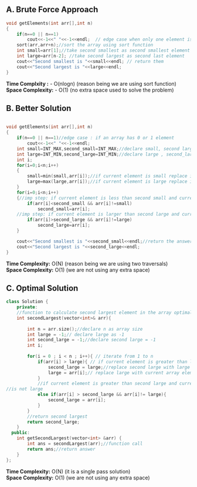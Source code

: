 
## A. Brute Force Approach


```cpp
void getElements(int arr[],int n)
{
    if(n==0 || n==1)
        cout<<-1<<" "<<-1<<endl;  // edge case when only one element is present in                                    array
    sort(arr,arr+n);//sort the array using sort function
    int small=arr[1];//take second smallest as second smallest element in the array
    int large=arr[n-2]; //take second largest as second last element
    cout<<"Second smallest is "<<small<<endl; // return them
    cout<<"Second largest is "<<large<<endl;
}
```

**Time Complxity :** - O(nlogn)  (reason being we are using sort function)<br>
**Space Complexity:**  - O(1) (no extra space used to solve the problem)

## B. Better Solution


```c++

void getElements(int arr[],int n)
{
    if(n==0 || n==1)//edge case : if an array has 0 or 1 element
        cout<<-1<<" "<<-1<<endl;
    int small=INT_MAX,second_small=INT_MAX;//declare small, second large = INT_MAX
    int large=INT_MIN,second_large=INT_MIN;//declare large , second_large = INT_MIN
    int i;
    for(i=0;i<n;i++)
    {
        small=min(small,arr[i]);//if current element is small replace it with      previous small
        large=max(large,arr[i]);//if current element is large replace it with       previous large
    }
    for(i=0;i<n;i++)
    {//imp step: if current element is less than second small and current element is not equal to small
        if(arr[i]<second_small && arr[i]!=small)
            second_small=arr[i];
    //imp step: if current element is larger than second large and current element is not equal to large
        if(arr[i]>second_large && arr[i]!=large)
            second_large=arr[i];
    }

    cout<<"Second smallest is "<<second_small<<endl;//return the answers
    cout<<"Second largest is "<<second_large<<endl;
}

```

**Time Complexity:** O(N) (reason being we are using two traversals) <br>
**Space Complexity:** O(1) (we are not using any extra space)


## C. Optimal Solution

```c++
class Solution {
    private:
    //function to calculate second largest element in the array optimal solution
    int secondLargest(vector<int>& arr){
    
        int n = arr.size();//declare n as array size
        int large = -1;// declare large as -1
        int second_large = -1;//declare second large = -1
        int i;
        
        for(i = 0 ; i < n ; i++){ // iterate from 1 to n 
            if(arr[i] > large){ // if current element is greater than large
                second_large = large;//replace second large with large 
                large = arr[i];// replace large with current array element
            }
            //if current element is greater than second large and current element 
//is not large
            else if(arr[i] > second_large && arr[i]!= large){
                second_large = arr[i];
            }
        }
        //return second largest
        return second_large;
    }
  public:
    int getSecondLargest(vector<int> &arr) {
        int ans = secondLargest(arr);//function call
        return ans;//return answer
    }
};
```


**Time Complexity:** O(N) (it is a single pass solution)<br>
**Space Complexity:** O(1) (we are not using any extra space)